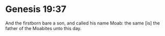 # Genesis 19:37

And the firstborn bare a son, and called his name Moab: the same [is] the father of the Moabites unto this day.